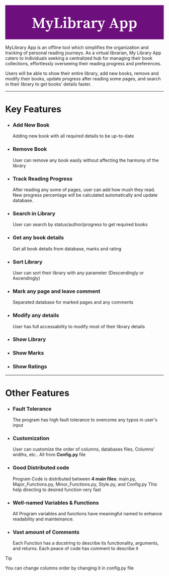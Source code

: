 <img src="banner.png">

MyLibrary App is an offline tool which simplifies the organization and tracking of personal reading journeys. As a virtual librarian, My Library App caters to individuals seeking a centralized hub for managing their book collections, effortlessly overseeing their reading progress and preferences.

  

Users will be able to show their entire library, add new books, remove and modify their books, update progress after reading some pages, and search in their library to get books’ details faster.

---
# Key Features
- ### Add New Book
	Adding new book with all required details to be up-to-date
		
- ### Remove Book
	User can remove any book easily without affecting the harmony of the library
		
- ### Track Reading Progress
	After reading any some of pages, user can add how mush they read. New progress percentage will be calculated automatically and update database.
		
- ### Search in Library
	User can search by status/author/progress to get required books
		
- ### Get any book details
	Get all book details from database, marks and rating
		
- ### Sort Library
	User can sort their library with any parameter (Descendingly or Ascendingly)
		
- ### Mark any page and leave comment
	Separated database for marked pages and any comments
		
- ### Modify any details
	User has full accessability to modify most of their library details
		
- ### Show Library
- ### Show Marks
- ### Show Ratings


---
# Other Features

- ### Fault Tolerance
	The program has high fault tolerance to overcome any typos in user's input

- ### Customization
	User can customize the order of columns, databases files, Columns' widths, etc.. All from **Config.py** file

- ### Good Distributed code
	Program Code is distributed between **4 main files**: main.py, Major_Functions.py, Minor_Functions.py, Style.py, and Config.py
	This help directing to desired function very fast

- ### Well-named Variables & Functions
	All Program variables and functions have meaningful named to enhance readability and mainteinance.

- ### Vast amount of Comments
	Each Function has a docstring to describe its functionality, arguments, and returns.
	Each peace of code has comment to describe it


> [!TIP]
> You can change columns order by changing it in config.py file

